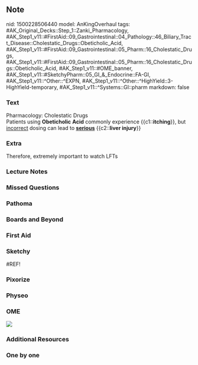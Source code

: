 ## Note
nid: 1500228506440
model: AnKingOverhaul
tags: #AK_Original_Decks::Step_1::Zanki_Pharmacology, #AK_Step1_v11::#FirstAid::09_Gastrointestinal::04_Pathology::46_Biliary_Tract_Disease::Cholestatic_Drugs::Obeticholic_Acid, #AK_Step1_v11::#FirstAid::09_Gastrointestinal::05_Pharm::16_Cholestatic_Drugs, #AK_Step1_v11::#FirstAid::09_Gastrointestinal::05_Pharm::16_Cholestatic_Drugs::Obeticholic_Acid, #AK_Step1_v11::#OME_banner, #AK_Step1_v11::#SketchyPharm::05_GI_&_Endocrine::FA-GI, #AK_Step1_v11::^Other::^EXPN, #AK_Step1_v11::^Other::^HighYield::3-HighYield-temporary, #AK_Step1_v11::^Systems::GI::pharm
markdown: false

### Text
<div>
  <div>
    Pharmacology: Cholestatic Drugs
  </div>
</div>
<div>
  Patients using <b>Obeticholic</b> <b>Acid</b> commonly experience
  {{c1::<b>itching</b>}}, but <u>incorrect</u> dosing can lead to
  <b><u>serious</u></b> {{c2::<b>liver injury</b>}}
</div>

### Extra
Therefore, extremely important to watch LFTs

### Lecture Notes


### Missed Questions


### Pathoma


### Boards and Beyond


### First Aid


### Sketchy
#REF!

### Pixorize


### Physeo


### OME
<div class="ome-widget">
  <a href="https://onlinemeded.org?ref=anki"><img src=
  "_OME_AnkiFlashcards_General_3.png"></a>
</div>

### Additional Resources


### One by one

